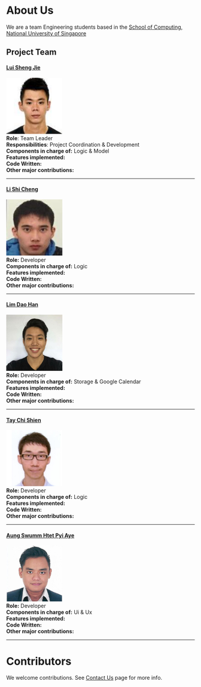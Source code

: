 # About Us
We are a team Engineering students based in the [School of Computing, National University of Singapore](http://www.comp.nus.edu.sg)
## Project Team
#### [Lui Sheng Jie](https://github.com/luishengjie) <br>
<img src="images/luishengjie.png" width="150"><br>
**Role**: Team Leader <br>
**Responsibilities**: Project Coordination & Development <br>
**Components in charge of:** Logic & Model<br>
**Features implemented:**<br>
**Code Written:**<br>
**Other major contributions:**<br>

-----

#### [Li Shi Cheng](https://github.com/Li-Shicheng)
<img src="images/lishicheng.png" width="150"><br>
**Role:** Developer <br>
**Components in charge of:** Logic<br> 
**Features implemented:**<br>
**Code Written:**<br>
**Other major contributions:**

-----
#### [Lim Dao Han](http://github.com/)
<img src="images/limdaohan.png" width="150"><br>
**Role:** Developer <br>
**Components in charge of:** Storage & Google Calendar<br>
**Features implemented:**<br>
**Code Written:**<br>
**Other major contributions:**

-----
#### [Tay Chi Shien](https://github.com/chishien)
<img src="images/taychishien.png" width="150"><br>
**Role:** Developer <br>
**Components in charge of:** Logic<br>
**Features implemented:**<br>
**Code Written:**<br>
**Other major contributions:**

-----
#### [Aung Swumm Htet Pyi Aye](https://github.com/ashpa)
<img src="images/aung.png" width="150"><br>
**Role:** Developer <br>
**Components in charge of:** Ui & Ux<br>
**Features implemented:**<br>
**Code Written:**<br>
**Other major contributions:**

-----
# Contributors
We welcome contributions. See [Contact Us](ContactUs.md) page for more info.
